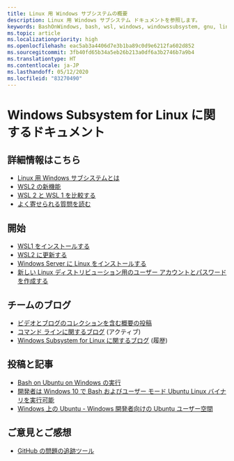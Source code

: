 ```yaml
---
title: Linux 用 Windows サブシステムの概要
description: Linux 用 Windows サブシステム ドキュメントを参照します。
keywords: BashOnWindows, bash, wsl, windows, windowssubsystem, gnu, linux
ms.topic: article
ms.localizationpriority: high
ms.openlocfilehash: eac5ab3a4406d7e3b1ba89c0d9e6212fa602d852
ms.sourcegitcommit: 3fb40fd65b34a5eb26b213a0df6a3b2746b7a9b4
ms.translationtype: HT
ms.contentlocale: ja-JP
ms.lasthandoff: 05/12/2020
ms.locfileid: "83270490"
---
```

# <a name="windows-subsystem-for-linux-documentation"></a>Windows Subsystem for Linux に関するドキュメント

## <a name="learn-more-here"></a>詳細情報はこちら

* [Linux 用 Windows サブシステムとは](about.md)
* [WSL2 の新機能](wsl2-index.md)
* [WSL 2 と WSL 1 を比較する](compare-versions.md)
* [よく寄せられる質問を読む](faq.md)

## <a name="get-started"></a>開始

* [WSL1 をインストールする](install-win10.md)
* [WSL2 に更新する](install-win10.md#update-to-wsl-2)
* [Windows Server に Linux をインストールする](install-on-server.md)
* [新しい Linux ディストリビューション用のユーザー アカウントとパスワードを作成する](user-support.md)

## <a name="team-blogs"></a>チームのブログ

* [ビデオとブログのコレクションを含む概要の投稿](https://blogs.msdn.microsoft.com/commandline/learn-about-windows-console-and-windows-subsystem-for-linux-wsl/)
* [コマンド ラインに関するブログ](https://blogs.msdn.microsoft.com/commandline/) (アクティブ)
* [Windows Subsystem for Linux に関するブログ](https://blogs.msdn.microsoft.com/wsl/) (履歴)

## <a name="posts-and-articles"></a>投稿と記事

* [Bash on Ubuntu on Windows の実行](https://blogs.windows.com/buildingapps/2016/03/30/run-bash-on-ubuntu-on-windows/)
* [開発者は Windows 10 で Bash およびユーザー モード Ubuntu Linux バイナリを実行可能](https://www.hanselman.com/blog/DevelopersCanRunBashShellAndUsermodeUbuntuLinuxBinariesOnWindows10.aspx)
* [Windows 上の Ubuntu - Windows 開発者向けの Ubuntu ユーザー空間](https://insights.ubuntu.com/2016/03/30/ubuntu-on-windows-the-ubuntu-userspace-for-windows-developers/)

## <a name="provide-feedback"></a>ご意見とご感想

* [GitHub の問題の追跡ツール](https://github.com/Microsoft/BashOnWindows/issues)
